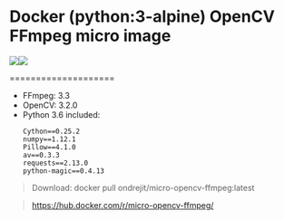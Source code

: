 # Docker (python:3-alpine) OpenCV FFmpeg micro image
[![](https://images.microbadger.com/badges/version/ondrejit/micro-opencv-ffmpeg.svg)](https://microbadger.com/images/ondrejit/micro-opencv-ffmpeg "Get your own version badge on microbadger.com")[![](https://images.microbadger.com/badges/image/ondrejit/micro-opencv-ffmpeg.svg)](https://microbadger.com/images/ondrejit/micro-opencv-ffmpeg "Get your own image badge on microbadger.com")

====================
  - FFmpeg: 3.3
  - OpenCV: 3.2.0
  - Python 3.6 included:
	```
	Cython==0.25.2
	numpy==1.12.1
	Pillow==4.1.0
	av==0.3.3
	requests==2.13.0
	python-magic==0.4.13
	```

> Download: docker pull ondrejit/micro-opencv-ffmpeg:latest

> https://hub.docker.com/r/micro-opencv-ffmpeg/
